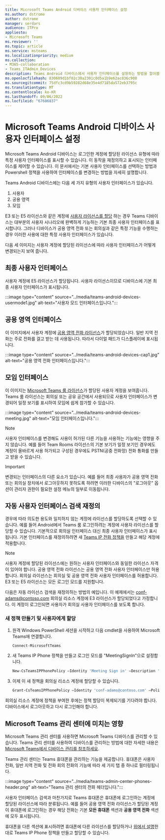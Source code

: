```yaml
---
title: Microsoft Teams Android 디바이스 사용자 인터페이스 설정
ms.author: dstrome
author: dstrome
manager: serdars
audience: ITPro
appliesto:
- Microsoft Teams
ms.reviewer: ''
ms.topic: article
ms.service: msteams
ms.localizationpriority: medium
ms.collection:
- M365-collaboration
- Teams_ITAdmin_Devices
description: Teams Android 디바이스에서 사용자 인터페이스를 설정하는 방법을 알아봅니다.
ms.openlocfilehash: 830609d1bf02c38a2301c0d5a1b9e62ac836c908
ms.sourcegitcommit: 75dfc3cd9b59282d68e35e4d7185da572eb3795c
ms.translationtype: MT
ms.contentlocale: ko-KR
ms.lasthandoff: 09/06/2022
ms.locfileid: "67606837"
---
```

# <a name="set-microsoft-teams-android-devices-user-interface"></a>Microsoft Teams Android 디바이스 사용자 인터페이스 설정

Microsoft Teams Android 디바이스는 로그인한 계정에 할당된 라이선스 유형에 따라 특정 사용자 인터페이스를 표시할 수 있습니다. 이 동작을 재정의하고 표시되는 인터페이스를 제어할 수 있습니다. 이 문서에서는 기본 사용자 인터페이스를 선택하는 방법과 Powershell 정책을 사용하여 인터페이스를 변경하는 방법을 자세히 설명합니다.

Teams Android 디바이스에는 다음 세 가지 유형의 사용자 인터페이스가 있습니다.

1. 사용자
2. 공용 영역
3. 모임

E3 또는 E5 라이선스와 같은 계정에 [사용자 라이선스를 할당](/microsoftteams/user-access) 하는 경우 Teams 디바이스는 대부분의 사용자 시나리오에 완벽하게 기능하는 기본 최종 사용자 인터페이스를 표시합니다. 그러나 디바이스가 공용 영역 전화 또는 회의실과 같은 특정 기능을 수행하는 경우 이러한 사용에 대한 특정 사용자 인터페이스가 있습니다.

다음 세 이미지는 사용자 계정에 할당된 라이선스에 따라 사용자 인터페이스가 어떻게 변경되는지 보여 줍니다. 

## <a name="end-user-interface"></a>최종 사용자 인터페이스 

사용자 계정에 E5 라이선스가 할당됩니다. 사용자 라이선스이므로 디바이스에 기본 최종 사용자 인터페이스가 표시됩니다.

:::image type="content" source="../media/teams-android-devices-usermode1.jpg" alt-text="사용자 모드 인터페이스입니다.":::

## <a name="common-area-interface"></a>공용 영역 인터페이스

이 이미지에서 사용자 계정에 [공용 영역 전화 라이선스](/microsoftteams/set-up-common-area-phones)가 할당되었습니다. 일반 지역 전화는 주로 전화를 걸고 받는 데 사용됩니다. 따라서 다이얼 패드가 디스플레이에 표시됩니다.

:::image type="content" source="../media/teams-android-devices-cap1.jpg" alt-text="공용 영역 전화 인터페이스입니다.":::

## <a name="meeting-interface"></a>모임 인터페이스

이 이미지는 [Microsoft Teams 룸 라이선스](/MicrosoftTeams/rooms/rooms-licensing)가 할당된 사용자 계정을 보여줍니다. Teams 룸 라이선스는 회의실 또는 공유 공간에서 사용되므로 사용자 인터페이스가 변경되어 일정 보기를 표시하여 모임에 쉽게 참가할 수 있습니다.

:::image type="content" source="../media/teams-android-devices-meeting.jpg" alt-text="모임 인터페이스입니다.":::

> [!NOTE]
> 사용자 인터페이스를 변경해도 사용이 허가된 다른 기능을 사용하는 기능에는 영향을 주지 않습니다. 예를 들어 Team Rooms 라이선스의 기본 보기가 일정 보기인 경우에도 계정이 올바르게 사용 허가되고 구성된 경우에도 PSTN(공중 전화망) 전화 통화를 만들고 받을 수 있습니다.

> [!IMPORTANT]
> 변경되는 인터페이스의 다른 요소가 있습니다. 예를 들어 최종 사용자가 공용 영역 전화 또는 회의실 장치에서 로그아웃하지 못하도록 하려면 이러한 디바이스의 "로그아웃" 옵션이 관리자 권한이 필요한 설정 메뉴의 일부로 이동됩니다.

## <a name="override-automatic-user-interface-detection"></a>자동 사용자 인터페이스 검색 재정의

경우에 따라 의도한 용도와 일치하지 않는 계정에 라이선스를 할당하도록 선택할 수 있습니다. 예를 들어 Android에서 Teams 룸 로그인하려는 계정에 사용자 라이선스를 할당할 수 있습니다. 기본적으로 회의실 인터페이스 대신 최종 사용자 인터페이스가 표시됩니다. 기본 인터페이스를 재정의하려면 새 [Teams IP 전화 정책을](/powershell/module/skype/new-csteamsipphonepolicy) 만들고 해당 계정에 적용합니다.

> [!NOTE]
> 사용자 계정에 할당된 라이선스에는 원하는 사용자 인터페이스와 동일한 라이선스 자격이 있어야 합니다. 공용 영역 전화 라이선스는 공용 영역 전화 사용자 인터페이스만 허용합니다. 회의실 라이선스는 회의실 및 공용 영역 전화 사용자 인터페이스를 허용합니다. E3 또는 E5 라이선스는 모든 로그인 모드를 지원합니다.

다음은 자동 라이선스 검색을 재정의하는 방법의 예입니다. 이 예제에서는 conf-adams@contoso.com 회의실 리소스 계정에 E3 라이선스가 할당되었다고 가정합니다. 이 계정이 로그인되면 사용자가 회의실 사용자 인터페이스를 보도록 합니다.

### <a name="create-a-new-policy-and-assign-to-user"></a>새 정책 만들기 및 사용자에게 할당

1. 원격 Windows PowerShell 세션을 시작하고 다음 cmdlet을 사용하여 Microsoft Teams에 연결합니다.

    ``` Powershell
    Connect-MicrosoftTeams
    ```

2. 새 Teams IP Phone 정책을 만들고 로그인 모드를 "MeetingSignIn"으로 설정합니다.

   ``` Powershell
   New-CsTeamsIPPhonePolicy –Identity 'Meeting Sign in' –Description 'Meeting Sign In Phone Policy' -SignInMode 'MeetingSignIn'

   ```

3. 이제 이 새 정책을 회의실 리소스 계정에 할당할 수 있습니다.

   ``` Powershell
   Grant-CsTeamsIPPhonePolicy –Identity 'conf-adams@contoso.com' –PolicyName 'Meeting Sign In'
   ```

회의실 리소스 계정에 정책을 부여한 후에는 정책 할당이 복제되기를 기다려야 합니다. 디바이스에서 로그아웃하고 다시 로그인해야 합니다.

## <a name="impact-on-microsoft-teams-admin-center"></a>Microsoft Teams 관리 센터에 미치는 영향

Microsoft Teams 관리 센터를 사용하면 Microsoft Teams 디바이스를 관리할 수 있습니다. Teams 관리 센터를 사용하여 디바이스를 관리하는 방법에 대한 자세한 내용은 [Microsoft Teams에서 디바이스 관리를 참조하세요](device-management.md).


Teams 관리 센터는 Teams 휴대폰을 관리하는 기능을 제공합니다. 휴대폰은 사용자 전화, 일반 지역 전화 및 전화 회의 전화의 기능에 따라 세 가지 탭 중 하나로 필터링됩니다. 

 :::image type="content" source="../media/teams-admin-center-phones-header.png" alt-text="Teams 관리 센터의 전화 헤더입니다.":::

사용자 인터페이스 검색과 마찬가지로 Teams 휴대폰은 휴대폰에 로그인하는 계정에 할당된 라이선스에 따라 분류됩니다. 예를 들어 공용 영역 전화 라이선스가 할당된 계정이 휴대폰에 로그인하는 경우 해당 전화는 기본 **모든 휴대폰** 섹션과 **공용 영역 전화** 섹션에 모두 표시됩니다.

휴대폰을 다른 섹션에 표시하려면 휴대폰에 다른 라이선스를 할당하거나 [위에서 설명](#override-automatic-user-interface-detection)한 대로 Teams IP Phone 정책을 만들고 할당할 수 있습니다.
